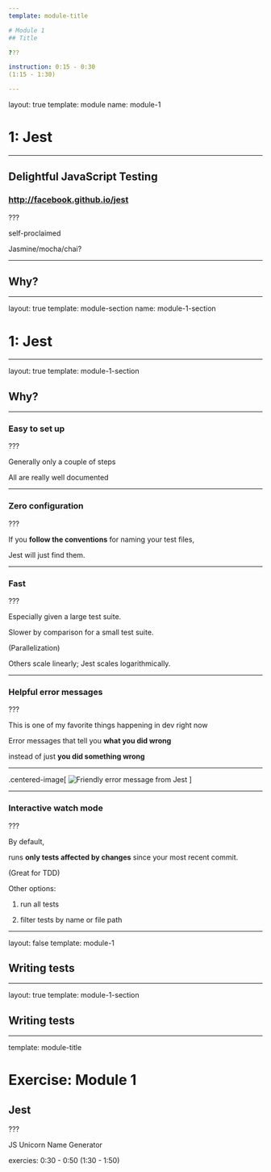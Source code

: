 ```yaml
---
template: module-title

# Module 1
## Title

???

instruction: 0:15 - 0:30
(1:15 - 1:30)

---
```

layout: true
template: module
name: module-1

# 1: Jest

---

## Delightful JavaScript Testing

### http://facebook.github.io/jest

???

self-proclaimed

Jasmine/mocha/chai?

---

## Why?

---
layout: true
template: module-section
name: module-1-section

# 1: Jest

---
layout: true
template: module-1-section

## Why?

---

### Easy to set up

???

Generally only a couple of steps

All are really well documented

---

### Zero configuration

???

If you **follow the conventions** for naming your test files,

Jest will just find them.

---

### Fast

???

Especially given a large test suite.

Slower by comparison for a small test suite.

(Parallelization)

Others scale linearly; Jest scales logarithmically.

---

### Helpful error messages

???

This is one of my favorite things happening in dev right now

Error messages that tell you **what you did wrong**

instead of just **you did something wrong**

---

.centered-image[
![Friendly error message from Jest](images/friendly-error.png)
]

---

### Interactive watch mode

???

By default, 

runs **only tests affected by changes** since your most recent commit.

(Great for TDD)

Other options:

1. run all tests

2. filter tests by name or file path

---
layout: false
template: module-1

## Writing tests

---
layout: true
template: module-1-section

## Writing tests


---
template: module-title

# Exercise: Module 1
## Jest

???

JS Unicorn Name Generator

exercies: 0:30 - 0:50
(1:30 - 1:50)
